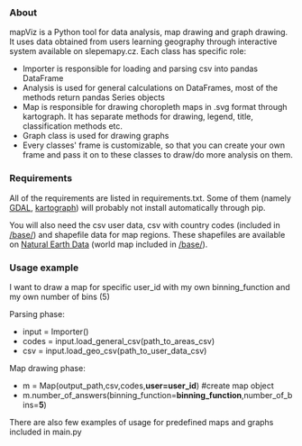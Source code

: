 ### About
mapViz is a Python tool for data analysis, map drawing and graph drawing. It uses data obtained from users learning geography through interactive system available on slepemapy.cz. Each class has specific role:

* Importer is responsible for loading and parsing csv into pandas DataFrame
* Analysis is used for general calculations on DataFrames, most of the methods return pandas Series objects
* Map is responsible for drawing choropleth maps in .svg format through kartograph. It has separate methods for drawing, legend, title, classification methods etc.
* Graph class is used for drawing graphs
* Every classes' frame is customizable, so that you can create your own frame and pass it on to these classes to draw/do more analysis on them.

### Requirements
All of the requirements are listed in requirements.txt. Some of them (namely [GDAL](https://pypi.python.org/pypi/GDAL/), [kartograph](http://kartograph.org/docs/kartograph.py/)) will probably not install automatically through pip. 

You will also need the csv user data, csv with country codes (included in [/base/](../blob/master/base/areas.csv)) and shapefile data for map regions. These shapefiles are available on [Natural Earth Data](http://www.naturalearthdata.com/) (world map included in [/base/](../blob/master/base/ne_110m_admin_1_countries)).

### Usage example
I want to draw a map for specific user\_id with my own binning\_function and my own number of bins (5)

Parsing phase:

* input = Importer()
* codes = input.load\_general\_csv(path\_to\_areas\_csv)
* csv = input.load\_geo\_csv(path\_to\_user\_data\_csv)

Map drawing phase:

* m = Map(output\_path,csv,codes,**user=user_id**) #create map object
* m.number\_of\_answers(binning\_function=**binning\_function**,number\_of\_bins=**5**)

There are also few examples of usage for predefined maps and graphs included in main.py